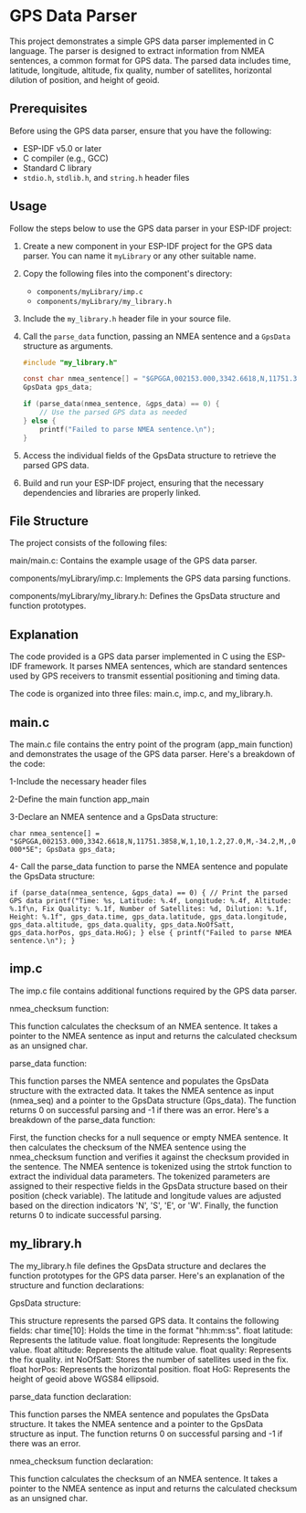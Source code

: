 # GPS Data Parser

This project demonstrates a simple GPS data parser implemented in C language. The parser is designed to extract information from NMEA sentences, a common format for GPS data. The parsed data includes time, latitude, longitude, altitude, fix quality, number of satellites, horizontal dilution of position, and height of geoid.


## Prerequisites
Before using the GPS data parser, ensure that you have the following:

- ESP-IDF v5.0 or later
- C compiler (e.g., GCC)
- Standard C library
- `stdio.h`, `stdlib.h`, and `string.h` header files
## Usage
Follow the steps below to use the GPS data parser in your ESP-IDF project:

1. Create a new component in your ESP-IDF project for the GPS data parser. You can name it `myLibrary` or any other suitable name.

2. Copy the following files into the component's directory:
   - `components/myLibrary/imp.c`
   - `components/myLibrary/my_library.h`

3. Include the `my_library.h` header file in your source file.
4. Call the `parse_data` function, passing an NMEA sentence and a `GpsData` structure as arguments.

   ```c
   #include "my_library.h"

   const char nmea_sentence[] = "$GPGGA,002153.000,3342.6618,N,11751.3858,W,1,10,1.2,27.0,M,-34.2,M,,0000*5E";
   GpsData gps_data;

   if (parse_data(nmea_sentence, &gps_data) == 0) {
       // Use the parsed GPS data as needed
   } else {
       printf("Failed to parse NMEA sentence.\n");
   }
5. Access the individual fields of the GpsData structure to retrieve the parsed GPS data.

6. Build and run your ESP-IDF project, ensuring that the necessary dependencies and libraries are properly linked.
## File Structure
The project consists of the following files:

main/main.c: Contains the example usage of the GPS data parser.

components/myLibrary/imp.c: Implements the GPS data parsing functions.

components/myLibrary/my_library.h: Defines the GpsData structure and function prototypes.
## Explanation
The code provided is a GPS data parser implemented in C using the ESP-IDF framework. It parses NMEA sentences, which are standard sentences used by GPS receivers to transmit essential positioning and timing data.

The code is organized into three files: main.c, imp.c, and my_library.h.


## main.c
The main.c file contains the entry point of the program (app_main function) and demonstrates the usage of the GPS data parser. Here's a breakdown of the code:

1-Include the necessary header files

2-Define the main function app_main

3-Declare an NMEA sentence and a GpsData structure:

`char nmea_sentence[] = "$GPGGA,002153.000,3342.6618,N,11751.3858,W,1,10,1.2,27.0,M,-34.2,M,,0000*5E";
GpsData gps_data;`

4- Call the parse_data function to parse the NMEA sentence and populate the GpsData structure:

`if (parse_data(nmea_sentence, &gps_data) == 0) {
    // Print the parsed GPS data
    printf("Time: %s, Latitude: %.4f, Longitude: %.4f, Altitude: %.1f\n, Fix Quality: %.1f, Number of Satellites: %d, Dilution: %.1f, Height: %.1f",
           gps_data.time, gps_data.latitude, gps_data.longitude, gps_data.altitude, gps_data.quality, gps_data.NoOfSatt, gps_data.horPos, gps_data.HoG);
} else {
    printf("Failed to parse NMEA sentence.\n");
}
`


## imp.c
The imp.c file contains additional functions required by the GPS data parser.

nmea_checksum function:

This function calculates the checksum of an NMEA sentence.
It takes a pointer to the NMEA sentence as input and returns the calculated checksum as an unsigned char.

parse_data function:

This function parses the NMEA sentence and populates the GpsData structure with the extracted data.
It takes the NMEA sentence as input (nmea_seq) and a pointer to the GpsData structure (Gps_data).
The function returns 0 on successful parsing and -1 if there was an error.
Here's a breakdown of the parse_data function:

First, the function checks for a null sequence or empty NMEA sentence.
It then calculates the checksum of the NMEA sentence using the nmea_checksum function and verifies it against the checksum provided in the sentence.
The NMEA sentence is tokenized using the strtok function to extract the individual data parameters.
The tokenized parameters are assigned to their respective fields in the GpsData structure based on their position (check variable).
The latitude and longitude values are adjusted based on the direction indicators 'N', 'S', 'E', or 'W'.
Finally, the function returns 0 to indicate successful parsing.
## my_library.h
The my_library.h file defines the GpsData structure and declares the function prototypes for the GPS data parser. Here's an explanation of the structure and function declarations:

GpsData structure:

This structure represents the parsed GPS data.
It contains the following fields:
char time[10]: Holds the time in the format "hh:mm:ss".
float latitude: Represents the latitude value.
float longitude: Represents the longitude value.
float altitude: Represents the altitude value.
float quality: Represents the fix quality.
int NoOfSatt: Stores the number of satellites used in the fix.
float horPos: Represents the horizontal position.
float HoG: Represents the height of geoid above WGS84 ellipsoid.

parse_data function declaration:

This function parses the NMEA sentence and populates the GpsData structure.
It takes the NMEA sentence and a pointer to the GpsData structure as input.
The function returns 0 on successful parsing and -1 if there was an error.

nmea_checksum function declaration:

This function calculates the checksum of an NMEA sentence.
It takes a pointer to the NMEA sentence as input and returns the calculated checksum as an unsigned char.
